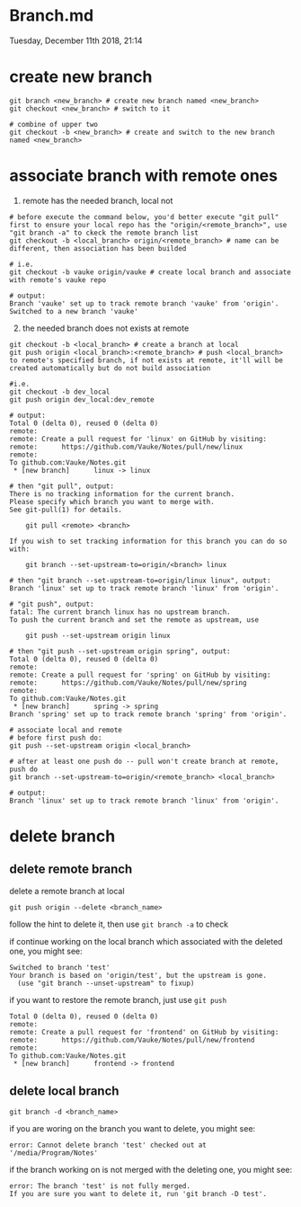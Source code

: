 # Branch.md
Tuesday, December 11th 2018, 21:14

# create new branch
```shell
git branch <new_branch> # create new branch named <new_branch>
git checkout <new_branch> # switch to it

# combine of upper two
git checkout -b <new_branch> # create and switch to the new branch named <new_branch>
```
# associate branch with remote ones
1. remote has the needed branch, local not
```shell
# before execute the command below, you'd better execute "git pull" first to ensure your local repo has the "origin/<remote_branch>", use "git branch -a" to ckeck the remote branch list
git checkout -b <local_branch> origin/<remote_branch> # name can be different, then association has been builded

# i.e.
git checkout -b vauke origin/vauke # create local branch and associate with remote's vauke repo

# output:
Branch 'vauke' set up to track remote branch 'vauke' from 'origin'.
Switched to a new branch 'vauke'
```

2. the needed branch does not exists at remote
```shell
git checkout -b <local_branch> # create a branch at local
git push origin <local_branch>:<remote_branch> # push <local_branch> to remote's specified branch, if not exists at remote, it'll will be created automatically but do not build association

#i.e.
git checkout -b dev_local
git push origin dev_local:dev_remote

# output:
Total 0 (delta 0), reused 0 (delta 0)
remote:
remote: Create a pull request for 'linux' on GitHub by visiting:
remote:      https://github.com/Vauke/Notes/pull/new/linux
remote:
To github.com:Vauke/Notes.git
 * [new branch]      linux -> linux

# then "git pull", output:
There is no tracking information for the current branch.
Please specify which branch you want to merge with.
See git-pull(1) for details.

    git pull <remote> <branch>

If you wish to set tracking information for this branch you can do so with:

    git branch --set-upstream-to=origin/<branch> linux

# then "git branch --set-upstream-to=origin/linux linux", output:
Branch 'linux' set up to track remote branch 'linux' from 'origin'.

# "git push", output:
fatal: The current branch linux has no upstream branch.
To push the current branch and set the remote as upstream, use

    git push --set-upstream origin linux

# then "git push --set-upstream origin spring", output:
Total 0 (delta 0), reused 0 (delta 0)
remote:
remote: Create a pull request for 'spring' on GitHub by visiting:
remote:      https://github.com/Vauke/Notes/pull/new/spring
remote:
To github.com:Vauke/Notes.git
 * [new branch]      spring -> spring
Branch 'spring' set up to track remote branch 'spring' from 'origin'.
```

```shell
# associate local and remote
# before first push do:
git push --set-upstream origin <local_branch>

# after at least one push do -- pull won't create branch at remote, push do
git branch --set-upstream-to=origin/<remote_branch> <local_branch>

# output:
Branch 'linux' set up to track remote branch 'linux' from 'origin'.
```

# delete branch

## delete remote branch

delete a remote branch at local

```shell
git push origin --delete <branch_name>
```

follow the hint to delete it, then use `git branch -a` to check

if continue working on the local branch which associated with the deleted one, you might see:

```shell
Switched to branch 'test'
Your branch is based on 'origin/test', but the upstream is gone.
  (use "git branch --unset-upstream" to fixup)
```

if you want to restore the remote branch, just use `git push`

```shell
Total 0 (delta 0), reused 0 (delta 0)
remote:
remote: Create a pull request for 'frontend' on GitHub by visiting:
remote:      https://github.com/Vauke/Notes/pull/new/frontend
remote:
To github.com:Vauke/Notes.git
 * [new branch]      frontend -> frontend
```

## delete local branch

```shell
git branch -d <branch_name>
```

if you are woring on the branch you want to delete, you might see:

```shell
error: Cannot delete branch 'test' checked out at '/media/Program/Notes'
```

if the branch working on is not merged with the deleting one, you might see:

```shell
error: The branch 'test' is not fully merged.
If you are sure you want to delete it, run 'git branch -D test'.
```
